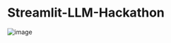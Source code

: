 # Streamlit-LLM-Hackathon

![image](https://github.com/SubhashishMahapatra/Streamlit-LLM-Hackathon/assets/85564014/5bfeb78e-36d3-4583-a31d-0cae8c394264)

